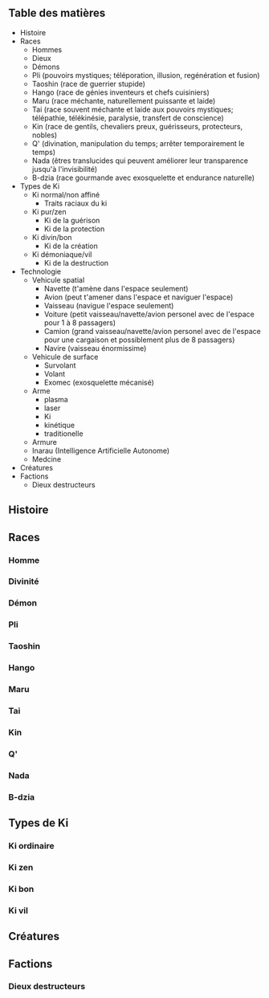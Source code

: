## Table des matières
* Histoire
* Races
    + Hommes
    + Dieux
    + Démons
    + Pli (pouvoirs mystiques; téléporation, illusion, regénération et fusion)
    + Taoshin (race de guerrier stupide)
    + Hango (race de génies inventeurs et chefs cuisiniers)
    + Maru (race méchante, naturellement puissante et laide)
    + Tai (race souvent méchante et laide aux pouvoirs mystiques; télépathie, télékinésie, paralysie, transfert de conscience)
    + Kin (race de gentils, chevaliers preux, guérisseurs, protecteurs, nobles)
    + Q' (divination, manipulation du temps; arrêter temporairement le temps)
    + Nada (êtres translucides qui peuvent améliorer leur transparence jusqu'à l'invisibilité)
    + B-dzia (race gourmande avec exosquelette et endurance naturelle)
* Types de Ki
    + Ki normal/non affiné
        - Traits raciaux du ki
    + Ki pur/zen
        - Ki de la guérison
        - Ki de la protection
    + Ki divin/bon
        - Ki de la création
    + Ki démoniaque/vil
        - Ki de la destruction
* Technologie
    + Vehicule spatial
        - Navette (t'amène dans l'espace seulement)
        - Avion (peut t'amener dans l'espace et naviguer l'espace)
        - Vaisseau (navigue l'espace seulement)
        - Voiture (petit vaisseau/navette/avion personel avec de l'espace pour 1 à 8 passagers)
        - Camion (grand vaisseau/navette/avion personel avec de l'espace pour une cargaison et possiblement plus de 8 passagers)
        - Navire (vaisseau énormissime)
    + Vehicule de surface
        - Survolant
        - Volant
        - Exomec (exosquelette mécanisé)
    + Arme
        - plasma
        - laser
        - Ki
        - kinétique
        - traditionelle
    + Armure
    + Inarau (Intelligence Artificielle Autonome)
    + Medcine
* Créatures
* Factions
    + Dieux destructeurs

## Histoire
## Races
### Homme
### Divinité
### Démon
### Pli
### Taoshin
### Hango
### Maru
### Tai
### Kin
### Q'
### Nada
### B-dzia
## Types de Ki
### Ki ordinaire
### Ki zen
### Ki bon
### Ki vil
## Créatures
## Factions
### Dieux destructeurs

